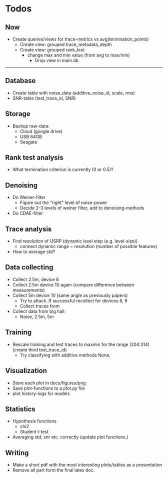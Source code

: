# Todos
## Now
- Create queries/views for trace-metrics vs avg(termination_points)
  - Create view: grouped trace_metadata_depth
  - Create view: grouped rank_test
    - change max and min value (from avg to max/min)
      - Drop view in main.db
---

## Database
- Create table with noise_data (additive_noise_id, scale, rms)
- SNR-table (test_trace_id, SNR)

## Storage
- Backup raw-data:
  - Cloud (google drive)
  - USB 64GB
  - Seagate

## Rank test analysis
- What termination criterion is currently (0 or 0.5)?

## Denoising
- Do Weiner-filter
  - Figure out the "right" level of noise-power
  - Decide 2-3 levels of weiner filter, add to denoising-methods
- Do CDAE-filter

## Trace analysis
- Find resolution of USRP (dynamic level step (e.g. level-size))
  - connect dynamic range ~ resolution (number of possible features)
- How to average std?

## Data collecting
- Collect 2.5m, device 8
- Collect 2.5m device 10 again (compare difference between measurements)
- Collect 5m device 10 (same angle as previously papers)
  - Try to attack. If successful recollect for devices 8, 9
  - Collect traces from 
- Collect data from big hall:
  - Noise, 2.5m, 5m

## Training
- Rescale training and test traces to maxmin for the range (204:314) (create third test_trace_id)
  - Try classifying with additive methods None, 

## Visualization
- Store each plot in docs/figures/png
- Save plot-functions to a plot.py file
- plot history-logs for models

## Statistics
- Hypothesis functions
  - chi2
  - Student t-test
- Averaging std, snr etc. correctly (update plot functions.)

## Writing
- Make a short pdf with the most interesting plots/tables as a presentation
- Remove all part form the final latex doc.